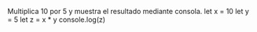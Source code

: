Multiplica 10 por 5 y muestra el resultado mediante consola.
let x = 10
let y = 5
let z = x * y
console.log(z)
